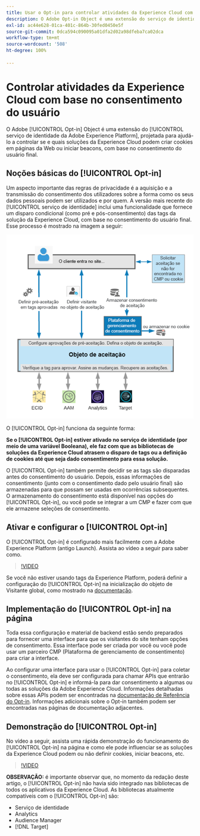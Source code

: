 ```yaml
---
title: Usar o Opt-in para controlar atividades da Experience Cloud com base no consentimento do usuário
description: O Adobe Opt-in Object é uma extensão do serviço de identidade da Adobe Experience Platform, projetada para ajudá-lo a controlar se e quais soluções da Experience Cloud podem criar cookies em páginas da Web ou iniciar beacons, com base no consentimento do usuário final.
exl-id: ac44e628-01ca-401c-864b-30fed0450e5f
source-git-commit: 0dca594c090095a01dfa2d02a98dfeba7ca02dca
workflow-type: tm+mt
source-wordcount: '508'
ht-degree: 100%

---
```


# Controlar atividades da Experience Cloud com base no consentimento do usuário

O Adobe [!UICONTROL Opt-in] Object é uma extensão do [!UICONTROL serviço de identidade da Adobe Experience Platform], projetada para ajudá-lo a controlar se e quais soluções da Experience Cloud podem criar cookies em páginas da Web ou iniciar beacons, com base no consentimento do usuário final.

## Noções básicas do [!UICONTROL Opt-in]

Um aspecto importante das regras de privacidade é a aquisição e a transmissão do consentimento dos utilizadores sobre a forma como os seus dados pessoais podem ser utilizados e por quem. A versão mais recente do [!UICONTROL serviço de identidade] inclui uma funcionalidade que fornece um disparo condicional (como pré e pós-consentimento) das tags da solução da Experience Cloud, com base no consentimento do usuário final. Esse processo é mostrado na imagem a seguir:

![Diagrama de como o [!UICONTROL Opt-in] funciona](assets/opt-in.png)

O [!UICONTROL Opt-in] funciona da seguinte forma:

**Se o [!UICONTROL Opt-in] estiver ativado no serviço de identidade (por meio de uma variável Booleana), ele faz com que as bibliotecas de soluções da Experience Cloud atrasem o disparo de tags ou a definição de cookies até que seja dado consentimento para essa solução.**

O [!UICONTROL Opt-in] também permite decidir se as tags são disparadas antes do consentimento do usuário. Depois, essas informações de consentimento (junto com o consentimento dado pelo usuário final) são armazenadas para que possam ser usadas em ocorrências subsequentes. O armazenamento do consentimento está disponível nas opções do [!UICONTROL Opt-in], ou você pode se integrar a um CMP e fazer com que ele armazene seleções de consentimento.

## Ativar e configurar o [!UICONTROL Opt-in]

O [!UICONTROL Opt-in] é configurado mais facilmente com a Adobe Experience Platform (antigo Launch). Assista ao vídeo a seguir para saber como.

>[!VIDEO](https://video.tv.adobe.com/v/41133/?quality=12&captions=por_br)

Se você não estiver usando tags da Experience Platform, poderá definir a configuração do [!UICONTROL Opt-in] na inicialização do objeto de Visitante global, como mostrado na [documentação](https://experienceleague.adobe.com/docs/id-service/using/implementation/opt-in-service/getting-started.html?lang=pt-BR).

## Implementação do [!UICONTROL Opt-in] na página

Toda essa configuração e material de backend estão sendo preparados para fornecer uma interface para que os visitantes do site tenham opções de consentimento. Essa interface pode ser criada por você ou você pode usar um parceiro CMP (Plataforma de gerenciamento de consentimento) para criar a interface.

Ao configurar uma interface para usar o [!UICONTROL Opt-in] para coletar o consentimento, ela deve ser configurada para chamar APIs que entrarão no [!UICONTROL Opt-in] e informá-la para dar consentimento a algumas ou todas as soluções da Adobe Experience Cloud. Informações detalhadas sobre essas APIs podem ser encontradas na [documentação de Referência do Opt-in](https://experienceleague.adobe.com/docs/id-service/using/implementation/opt-in-service/api.html?lang=pt-BR). Informações adicionais sobre o Opt-in também podem ser encontradas nas páginas de documentação adjacentes.

## Demonstração do [!UICONTROL Opt-in]

No vídeo a seguir, assista uma rápida demonstração do funcionamento do [!UICONTROL Opt-in] na página e como ele pode influenciar se as soluções da Experience Cloud podem ou não definir cookies, iniciar beacons, etc.

>[!VIDEO](https://video.tv.adobe.com/v/41136/?quality=12&captions=por_br)

**OBSERVAÇÃO:** é importante observar que, no momento da redação deste artigo, o [!UICONTROL Opt-in] não havia sido integrado nas bibliotecas de todos os aplicativos da Experience Cloud. As bibliotecas atualmente compatíveis com o [!UICONTROL Opt-in] são:

* Serviço de identidade
* Analytics
* Audience Manager
* [!DNL Target]

